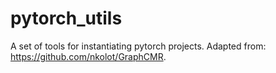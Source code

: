 # pytorch_utils

A set of tools for instantiating pytorch projects. Adapted from: https://github.com/nkolot/GraphCMR.
